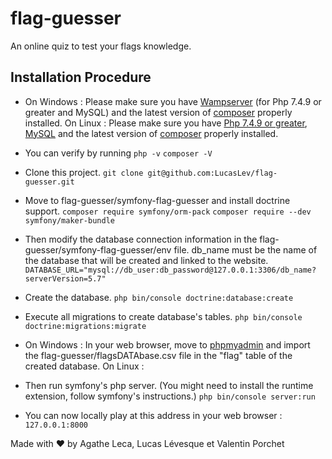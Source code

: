 # flag-guesser

An online quiz to test your flags knowledge.

## Installation Procedure 

* On Windows : Please make sure you have [Wampserver](https://www.wampserver.com/) (for Php 7.4.9 or greater and MySQL) and the latest version of [composer](https://getcomposer.org/) properly installed.
On Linux :
Please make sure you have [Php 7.4.9 or greater](https://www.php.net), [MySQL](https://www.mysql.com/) and the latest version of [composer](https://getcomposer.org/) properly installed.

* You can verify by running
```php -v```
```composer -V```

* Clone this project. 
```git clone git@github.com:LucasLev/flag-guesser.git```

* Move to flag-guesser/symfony-flag-guesser and install doctrine support.
```composer require symfony/orm-pack```
```composer require --dev symfony/maker-bundle```

* Then modify the database connection information in the flag-guesser/symfony-flag-guesser/env file.
db_name must be the name of the database that will be created and linked to the website.
```DATABASE_URL="mysql://db_user:db_password@127.0.0.1:3306/db_name?serverVersion=5.7"```

* Create the database.
```php bin/console doctrine:database:create```

* Execute all migrations to create database's tables.
```php bin/console doctrine:migrations:migrate```

* On Windows : In your web browser, move to [phpmyadmin](http://localhost/phpmyadmin/) and import the flag-guesser/flagsDATAbase.csv file in the "flag" table of the created database. 
On Linux :

* Then run symfony's php server. (You might need to install the runtime extension, follow symfony's instructions.)
```php bin/console server:run```

* You can now locally play at this address in your web browser :
```127.0.0.1:8000```

Made with ❤ by Agathe Leca, Lucas Lévesque et Valentin Porchet
